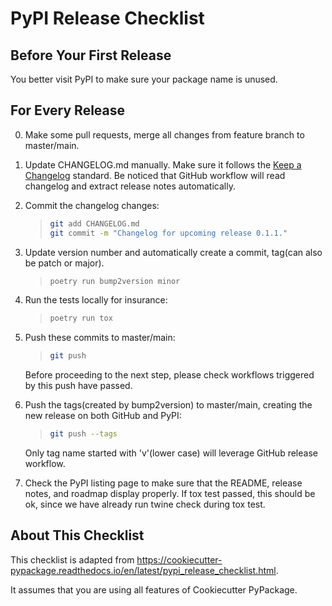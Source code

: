 # PyPI Release Checklist

## Before Your First Release

You better visit PyPI to make sure your package name is unused.

## For Every Release

0. Make some pull requests, merge all changes from feature branch to master/main.

1. Update CHANGELOG.md manually. Make sure it follows the [Keep a Changelog](https://keepachangelog.com/en/1.0.0/) standard.
    Be noticed that GitHub workflow will read changelog and extract release notes automatically.

2. Commit the changelog changes:

    > ``` bash
    > git add CHANGELOG.md
    > git commit -m "Changelog for upcoming release 0.1.1."
    > ```

3. Update version number and automatically create a commit, tag(can also be patch or major).

    > ``` bash
    > poetry run bump2version minor
    > ```

4. Run the tests locally for insurance:

    > ``` bash
    > poetry run tox
    > ```

5. Push these commits to master/main:

    > ``` bash
    > git push
    > ```

    Before proceeding to the next step, please check workflows triggered by this push have passed.

6. Push the tags(created by bump2version) to master/main, creating the new release on both GitHub and PyPI:

    > ``` bash
    > git push --tags
    > ```

    Only tag name started with 'v'(lower case) will leverage GitHub release workflow.

7. Check the PyPI listing page to make sure that the README, release
    notes, and roadmap display properly. If tox test passed, this should be ok, since
    we have already run twine check during tox test.

## About This Checklist

This checklist is adapted from <https://cookiecutter-pypackage.readthedocs.io/en/latest/pypi_release_checklist.html>.

It assumes that you are using all features of Cookiecutter PyPackage.
